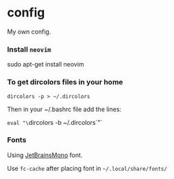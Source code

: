 # config
My own config.

### Install `neovim`
sudo apt-get install neovim

### To get dircolors files in your home
`dircolors -p > ~/.dircolors`

Then in your ~/.bashrc file add the lines:

`eval "\`dircolors -b ~/.dircolors\`"`

### Fonts
Using [JetBrainsMono](https://www.jetbrains.com/lp/mono/) font.

Use `fc-cache` after placing font in `~/.local/share/fonts/`
